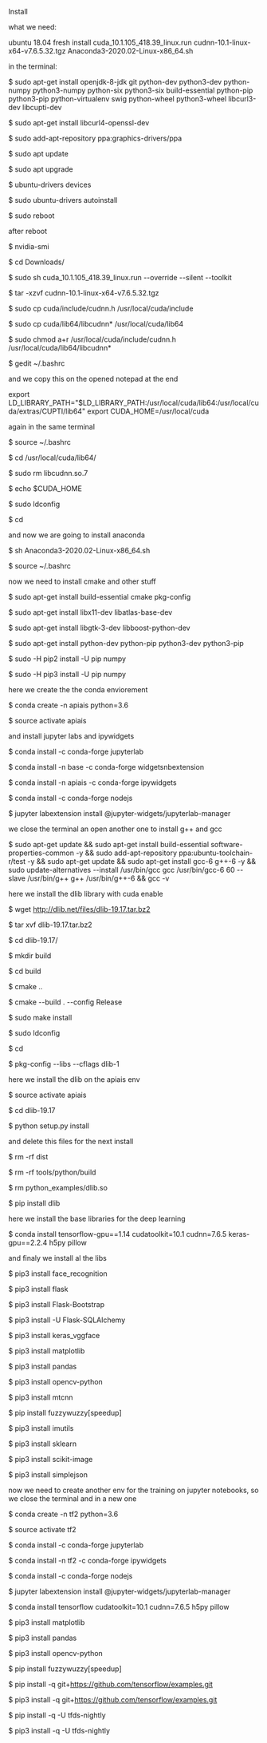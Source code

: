 Install

what we need:

ubuntu 18.04 fresh install cuda_10.1.105_418.39_linux.run cudnn-10.1-linux-x64-v7.6.5.32.tgz Anaconda3-2020.02-Linux-x86_64.sh

in the terminal:

$ sudo apt-get install openjdk-8-jdk git python-dev python3-dev python-numpy python3-numpy python-six python3-six build-essential python-pip python3-pip python-virtualenv swig python-wheel python3-wheel libcurl3-dev libcupti-dev

$ sudo apt-get install libcurl4-openssl-dev

$ sudo add-apt-repository ppa:graphics-drivers/ppa

$ sudo apt update

$ sudo apt upgrade

$ ubuntu-drivers devices

$ sudo ubuntu-drivers autoinstall

$ sudo reboot

after reboot

$ nvidia-smi

$ cd Downloads/

$ sudo sh cuda_10.1.105_418.39_linux.run --override --silent --toolkit

$ tar -xzvf cudnn-10.1-linux-x64-v7.6.5.32.tgz

$ sudo cp cuda/include/cudnn.h /usr/local/cuda/include

$ sudo cp cuda/lib64/libcudnn* /usr/local/cuda/lib64

$ sudo chmod a+r /usr/local/cuda/include/cudnn.h /usr/local/cuda/lib64/libcudnn*

$ gedit ~/.bashrc

and we copy this on the opened notepad at the end

export LD_LIBRARY_PATH="$LD_LIBRARY_PATH:/usr/local/cuda/lib64:/usr/local/cuda/extras/CUPTI/lib64" export CUDA_HOME=/usr/local/cuda

again in the same terminal

$ source ~/.bashrc

$ cd /usr/local/cuda/lib64/

$ sudo rm libcudnn.so.7

$ echo $CUDA_HOME

$ sudo ldconfig

$ cd

and now we are going to install anaconda

$ sh Anaconda3-2020.02-Linux-x86_64.sh

$ source ~/.bashrc

now we need to install cmake and other stuff

$ sudo apt-get install build-essential cmake pkg-config

$ sudo apt-get install libx11-dev libatlas-base-dev

$ sudo apt-get install libgtk-3-dev libboost-python-dev

$ sudo apt-get install python-dev python-pip python3-dev python3-pip

$ sudo -H pip2 install -U pip numpy

$ sudo -H pip3 install -U pip numpy

here we create the the conda enviorement

$ conda create -n apiais python=3.6

$ source activate apiais

and install jupyter labs and ipywidgets

$ conda install -c conda-forge jupyterlab

$ conda install -n base -c conda-forge widgetsnbextension

$ conda install -n apiais -c conda-forge ipywidgets

$ conda install -c conda-forge nodejs

$ jupyter labextension install @jupyter-widgets/jupyterlab-manager

we close the terminal an open another one to install g++ and gcc

$ sudo apt-get update &&
sudo apt-get install build-essential software-properties-common -y &&
sudo add-apt-repository ppa:ubuntu-toolchain-r/test -y &&
sudo apt-get update &&
sudo apt-get install gcc-6 g++-6 -y &&
sudo update-alternatives --install /usr/bin/gcc gcc /usr/bin/gcc-6 60 --slave /usr/bin/g++ g++ /usr/bin/g++-6 &&
gcc -v

here we install the dlib library with cuda enable

$ wget http://dlib.net/files/dlib-19.17.tar.bz2

$ tar xvf dlib-19.17.tar.bz2

$ cd dlib-19.17/

$ mkdir build

$ cd build

$ cmake ..

$ cmake --build . --config Release

$ sudo make install

$ sudo ldconfig

$ cd

$ pkg-config --libs --cflags dlib-1

here we install the dlib on the apiais env

$ source activate apiais

$ cd dlib-19.17

$ python setup.py install

and delete this files for the next install

$ rm -rf dist

$ rm -rf tools/python/build

$ rm python_examples/dlib.so

$ pip install dlib

here we install the base libraries for the deep learning

$ conda install
tensorflow-gpu==1.14
cudatoolkit=10.1
cudnn=7.6.5
keras-gpu==2.2.4
h5py
pillow

and finaly we install al the libs

$ pip3 install face_recognition

$ pip3 install flask

$ pip3 install Flask-Bootstrap

$ pip3 install -U Flask-SQLAlchemy

$ pip3 install keras_vggface

$ pip3 install matplotlib

$ pip3 install pandas

$ pip3 install opencv-python

$ pip3 install mtcnn

$ pip install fuzzywuzzy[speedup]

$ pip3 install imutils

$ pip3 install sklearn

$ pip3 install scikit-image

$ pip3 install simplejson

now we need to create another env for the training on jupyter notebooks, so we close the terminal and in a new one

$ conda create -n tf2 python=3.6

$ source activate tf2

$ conda install -c conda-forge jupyterlab

$ conda install -n tf2 -c conda-forge ipywidgets

$ conda install -c conda-forge nodejs

$ jupyter labextension install @jupyter-widgets/jupyterlab-manager

$ conda install
tensorflow
cudatoolkit=10.1
cudnn=7.6.5
h5py
pillow

$ pip3 install matplotlib

$ pip3 install pandas

$ pip3 install opencv-python

$ pip install fuzzywuzzy[speedup]

$ pip install -q git+https://github.com/tensorflow/examples.git

$ pip3 install -q git+https://github.com/tensorflow/examples.git

$ pip install -q -U tfds-nightly

$ pip3 install -q -U tfds-nightly

